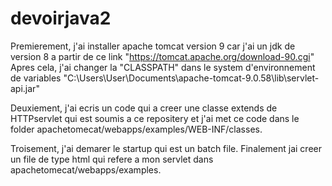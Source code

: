 # devoirjava2


Premierement, j'ai installer apache tomcat version 9  car j'ai un jdk de version 8 a partir de ce link "https://tomcat.apache.org/download-90.cgi"
Apres cela, j'ai changer la "CLASSPATH" dans le system d'environnement de variables "C:\Users\User\Documents\apache-tomcat-9.0.58\lib\servlet-api.jar"

Deuxiement, j'ai ecris un code qui a creer une classe extends de HTTPservlet qui est soumis a ce repositery et j'ai met ce code dans le folder apachetomecat/webapps/examples/WEB-INF/classes.


Troisement, j'ai demarer le startup qui est un batch file.
Finalement jai creer un file de type html qui refere a mon servlet dans apachetomecat/webapps/examples.
